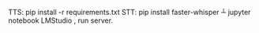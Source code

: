 TTS: pip install -r requirements.txt
STT: pip install faster-whisper
┴ jupyter notebook
LMStudio , run server.
